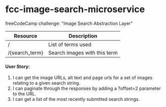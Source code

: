 # fcc-image-search-microservice
freeCodeCamp challenge: "Image Search Abstraction Layer"

| Resource      | Description                  |
| ------------- | ---------------------------- |
| /             | List of terms used           |
| /{search_term}| Search images with this term |

#### User Story:
1. I can get the image URLs, alt text and page urls for a set of images relating to a given search string.
2. I can paginate through the responses by adding a ?offset=2 parameter to the URL.
3. I can get a list of the most recently submitted search strings.